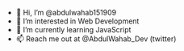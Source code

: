 - 👋 Hi, I’m @abdulwahab151909
- 👀 I’m interested in Web Development
- 🌱 I’m currently learning JavaScript
- 📫 Reach me out at @AbdulWahab_Dev (twitter)

<!---
abdulwahab151909/abdulwahab151909 is a ✨ special ✨ repository because its `README.md` (this file) appears on your GitHub profile.
You can click the Preview link to take a look at your changes.
--->
